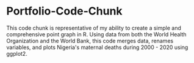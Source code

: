# Portfolio-Code-Chunk

This code chunk is representative of my ability to create a simple and comprehensive point graph in R. Using data from both the World Health Organization and the World Bank, this code merges data, renames variables, and plots Nigeria's maternal deaths during 2000 - 2020 using ggplot2.
